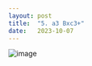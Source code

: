 ```yaml
---
layout: post
title:  "5. a3 Bxc3+"
date:   2023-10-07
---
```


![image]({{site.url}}/assets/meetup_photos/2023-10-07.jpg)
